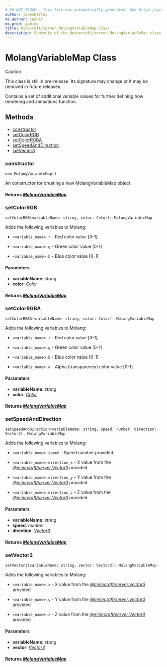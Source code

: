```yaml
---
# DO NOT TOUCH — This file was automatically generated. See https://github.com/mojang/minecraftapidocsgenerator to modify descriptions, examples, etc.
author: jakeshirley
ms.author: jashir
ms.prod: gaming
title: minecraft/server.MolangVariableMap Class
description: Contents of the @minecraft/server.MolangVariableMap class.
---
```

# MolangVariableMap Class

> [!CAUTION]
> This class is still in pre-release.  Its signature may change or it may be removed in future releases.

Contains a set of additional variable values for further defining how rendering and animations function.

## Methods
- [constructor](#constructor)
- [setColorRGB](#setcolorrgb)
- [setColorRGBA](#setcolorrgba)
- [setSpeedAndDirection](#setspeedanddirection)
- [setVector3](#setvector3)

### **constructor**
`
new MolangVariableMap()
`

An constructor for creating a new MolangVariableMap object.

#### **Returns** [*MolangVariableMap*](MolangVariableMap.md)

### **setColorRGB**
`
setColorRGB(variableName: string, color: Color): MolangVariableMap
`

Adds the following variables to Molang:

- `<variable_name>.r` - Red color value [0-1]

- `<variable_name>.g` - Green color value [0-1]

- `<variable_name>.b` - Blue color value [0-1]

#### **Parameters**
- **variableName**: *string*
- **color**: [*Color*](Color.md)

#### **Returns** [*MolangVariableMap*](MolangVariableMap.md)

### **setColorRGBA**
`
setColorRGBA(variableName: string, color: Color): MolangVariableMap
`

Adds the following variables to Molang:

- `<variable_name>.r` - Red color value [0-1]

- `<variable_name>.g` - Green color value [0-1]

- `<variable_name>.b` - Blue color value [0-1]

- `<variable_name>.a` - Alpha (transparency) color value [0-1]

#### **Parameters**
- **variableName**: *string*
- **color**: [*Color*](Color.md)

#### **Returns** [*MolangVariableMap*](MolangVariableMap.md)

### **setSpeedAndDirection**
`
setSpeedAndDirection(variableName: string, speed: number, direction: Vector3): MolangVariableMap
`

Adds the following variables to Molang:

- `<variable_name>.speed` - Speed number provided

- `<variable_name>.direction_x` - X value from the [*@minecraft/server.Vector3*](../../minecraft/server/Vector3.md) provided

- `<variable_name>.direction_y` - Y value from the [*@minecraft/server.Vector3*](../../minecraft/server/Vector3.md) provided

- `<variable_name>.direction_z` - Z value from the [*@minecraft/server.Vector3*](../../minecraft/server/Vector3.md) provided

#### **Parameters**
- **variableName**: *string*
- **speed**: *number*
- **direction**: [*Vector3*](Vector3.md)

#### **Returns** [*MolangVariableMap*](MolangVariableMap.md)

### **setVector3**
`
setVector3(variableName: string, vector: Vector3): MolangVariableMap
`

Adds the following variables to Molang:

- `<variable_name>.x` - X value from the [*@minecraft/server.Vector3*](../../minecraft/server/Vector3.md) provided

- `<variable_name>.y` - Y value from the [*@minecraft/server.Vector3*](../../minecraft/server/Vector3.md) provided

- `<variable_name>.z` - Z value from the [*@minecraft/server.Vector3*](../../minecraft/server/Vector3.md) provided

#### **Parameters**
- **variableName**: *string*
- **vector**: [*Vector3*](Vector3.md)

#### **Returns** [*MolangVariableMap*](MolangVariableMap.md)
